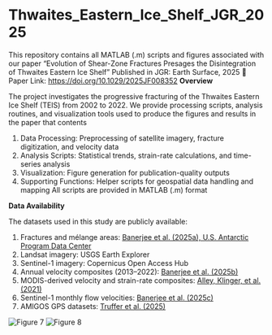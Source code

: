# Thwaites_Eastern_Ice_Shelf_JGR_2025

This repository contains all MATLAB (.m) scripts and figures associated with our paper “Evolution of Shear-Zone Fractures Presages the Disintegration of Thwaites Eastern Ice Shelf”
Published in JGR: Earth Surface, 2025
📄 Paper Link: https://doi.org/10.1029/2025JF008352
**Overview**

The project investigates the progressive fracturing of the Thwaites Eastern Ice Shelf (TEIS) from 2002 to 2022. We provide processing scripts, analysis routines, and visualization tools used to produce the figures and results in the paper that contents
1. Data Processing: Preprocessing of satellite imagery, fracture digitization, and velocity data
2. Analysis Scripts: Statistical trends, strain-rate calculations, and time-series analysis
3. Visualization: Figure generation for publication-quality outputs
4. Supporting Functions: Helper scripts for geospatial data handling and mapping
All scripts are provided in MATLAB (.m) format 

**Data Availability**

The datasets used in this study are publicly available:
1. Fractures and mélange areas: [Banerjee et al. (2025a), U.S. Antarctic Program Data Center](https://www.usap-dc.org/view/dataset/601903)
2. Landsat imagery: USGS Earth Explorer
3. Sentinel-1 imagery: Copernicus Open Access Hub
4. Annual velocity composites (2013–2022): [Banerjee et al. (2025b)](https://www.usap-dc.org/view/dataset/601904)
5. MODIS-derived velocity and strain-rate composites: [Alley, Klinger, et al. (2021)](https://www.usap-dc.org/view/dataset/601478)
6. Sentinel-1 monthly flow velocities: [Banerjee et al. (2025c)](https://www.usap-dc.org/view/dataset/601914)
7. AMIGOS GPS datasets: [Truffer et al. (2025)](https://www.usap-dc.org/view/dataset/601925)
   
![Figure 7](https://github.com/user-attachments/assets/a2a3c012-e346-4c2d-9618-0f60b8d489e3)
![Figure 8](https://github.com/user-attachments/assets/70170a8f-2895-4a1a-a1c8-b7804c7ef611)
